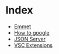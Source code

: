 # Index
- [Emmet](./emmet.md)
- [How to google](./how_to_google.md)
- [JSON Server](./json_server.md)
- [VSC Extensions](./VSC_extensions.md)
